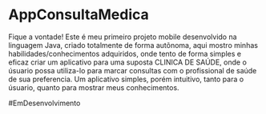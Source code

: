 # AppConsultaMedica 
Fique a vontade!
Este é meu primeiro projeto mobile desenvolvido na linguagem Java, criado totalmente de forma autõnoma, aqui mostro minhas habilidades/conhecimentos adquiridos, onde tento de forma simples e eficaz criar um aplicativo para uma suposta CLINICA DE SAÚDE, onde o úsuario possa utiliza-lo para marcar consultas com o profissional de saúde de sua preferencia. Um aplicativo simples, porém intuitivo, tanto para o úsuario, quanto para mostrar meus conhecimentos.  

#EmDesenvolvimento
